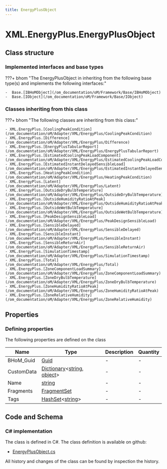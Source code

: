```yaml
---
title: EnergyPlusObject
---
```


# XML.EnergyPlus.EnergyPlusObject



## Class structure

### Implemented interfaces and base types

???+ bhom "The EnergyPlusObject in inheriting from the following base type(s) and implements the following interfaces:"

    -  Base.[IBHoMObject](/om_documentation/oM/Framework/Base/IBHoMObject)
    -  Base.[IObject](/om_documentation/oM/Framework/Base/IObject)


### Classes inheriting from this class

???+ bhom "The following classes are inheriting from this class:"

    - XML.EnergyPlus.[CoolingPeakCondition](/om_documentation/oM/Adapter/XML/EnergyPlus/CoolingPeakCondition)
    - XML.EnergyPlus.[Difference](/om_documentation/oM/Adapter/XML/EnergyPlus/Difference)
    - XML.EnergyPlus.[EnergyPlusTabularReport](/om_documentation/oM/Adapter/XML/EnergyPlus/EnergyPlusTabularReport)
    - XML.EnergyPlus.[EstimatedCoolingPeakLoadComponent](/om_documentation/oM/Adapter/XML/EnergyPlus/EstimatedCoolingPeakLoadComponent)
    - XML.EnergyPlus.[EstimatedInstantDelayedSensibleLoad](/om_documentation/oM/Adapter/XML/EnergyPlus/EstimatedInstantDelayedSensibleLoad)
    - XML.EnergyPlus.[HeatingPeakCondition](/om_documentation/oM/Adapter/XML/EnergyPlus/HeatingPeakCondition)
    - XML.EnergyPlus.[Latent](/om_documentation/oM/Adapter/XML/EnergyPlus/Latent)
    - XML.EnergyPlus.[OutsideDryBulbTemperature](/om_documentation/oM/Adapter/XML/EnergyPlus/OutsideDryBulbTemperature)
    - XML.EnergyPlus.[OutsideHumidityRatioAtPeak](/om_documentation/oM/Adapter/XML/EnergyPlus/OutsideHumidityRatioAtPeak)
    - XML.EnergyPlus.[OutsideWetBulbTemperature](/om_documentation/oM/Adapter/XML/EnergyPlus/OutsideWetBulbTemperature)
    - XML.EnergyPlus.[PeakDesignSensibleLoad](/om_documentation/oM/Adapter/XML/EnergyPlus/PeakDesignSensibleLoad)
    - XML.EnergyPlus.[SensibleDelayed](/om_documentation/oM/Adapter/XML/EnergyPlus/SensibleDelayed)
    - XML.EnergyPlus.[SensibleInstant](/om_documentation/oM/Adapter/XML/EnergyPlus/SensibleInstant)
    - XML.EnergyPlus.[SensibleReturnAir](/om_documentation/oM/Adapter/XML/EnergyPlus/SensibleReturnAir)
    - XML.EnergyPlus.[SimulationTimestamp](/om_documentation/oM/Adapter/XML/EnergyPlus/SimulationTimestamp)
    - XML.EnergyPlus.[Total](/om_documentation/oM/Adapter/XML/EnergyPlus/Total)
    - XML.EnergyPlus.[ZoneComponentLoadSummary](/om_documentation/oM/Adapter/XML/EnergyPlus/ZoneComponentLoadSummary)
    - XML.EnergyPlus.[ZoneDryBulbTemperature](/om_documentation/oM/Adapter/XML/EnergyPlus/ZoneDryBulbTemperature)
    - XML.EnergyPlus.[ZoneHumidityRatioAtPeak](/om_documentation/oM/Adapter/XML/EnergyPlus/ZoneHumidityRatioAtPeak)
    - XML.EnergyPlus.[ZoneRelativeHumidity](/om_documentation/oM/Adapter/XML/EnergyPlus/ZoneRelativeHumidity)


## Properties



### Defining properties

The following properties are defined on the class

| Name             | Type             | Description      | Quantity         |
|------------------|------------------|------------------|------------------|
| BHoM_Guid | [Guid](https://learn.microsoft.com/en-us/dotnet/api/System.Guid?view=netstandard-2.0) | - | - |
| CustomData | [Dictionary](https://learn.microsoft.com/en-us/dotnet/api/System.Collections.Generic.Dictionary-2?view=netstandard-2.0)&lt;[string](https://learn.microsoft.com/en-us/dotnet/api/System.String?view=netstandard-2.0), [object](https://learn.microsoft.com/en-us/dotnet/api/System.Object?view=netstandard-2.0)&gt; | - | - |
| Name | [string](https://learn.microsoft.com/en-us/dotnet/api/System.String?view=netstandard-2.0) | - | - |
| Fragments | [FragmentSet](/om_documentation/oM/Framework/Base/FragmentSet) | - | - |
| Tags | [HashSet](https://learn.microsoft.com/en-us/dotnet/api/System.Collections.Generic.HashSet-1?view=netstandard-2.0)&lt;[string](https://learn.microsoft.com/en-us/dotnet/api/System.String?view=netstandard-2.0)&gt; | - | - |


## Code and Schema

### C# implementation

The class is defined in C#. The class definition is available on github:

- [EnergyPlusObject.cs](https://github.com/BHoM/XML_Toolkit/blob/develop/XML_oM/EnergyPlus\EnergyPlusObject.cs)

All history and changes of the class can be found by inspection the history.
